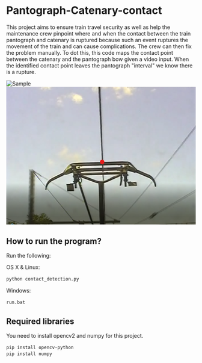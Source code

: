 # Pantograph-Catenary-contact
This project aims to ensure train travel security as well as help the maintenance crew pinpoint where and when the contact between the train pantograph and catenary is ruptured because such an event ruptures the movement of the train and can cause complications. The crew can then fix the problem manually. 
To dot this, this code maps the contact point between the catenary and the pantograph bow given a video input. When the identified contact point leaves the pantograph "interval" we know there is a rupture.

<img src="demo_gif.gif" alt="Sample" width="600"/>

<img src="Capture.PNG" alt="Sample" width="600"/>

## How to run the program?
Run the following:

OS X & Linux:

```sh
python contact_detection.py
```

Windows:

```sh
run.bat
```

## Required libraries

You need to install opencv2 and numpy for this project. 

```sh
pip install opencv-python
pip install numpy
```


<!-- Markdown link & img dfn's -->
[npm-image]: https://img.shields.io/npm/v/datadog-metrics.svg?style=flat-square
[npm-url]: https://npmjs.org/package/datadog-metrics
[npm-downloads]: https://img.shields.io/npm/dm/datadog-metrics.svg?style=flat-square
[travis-image]: https://img.shields.io/travis/dbader/node-datadog-metrics/master.svg?style=flat-square
[travis-url]: https://travis-ci.org/dbader/node-datadog-metrics
[wiki]: https://github.com/yourname/yourproject/wiki
